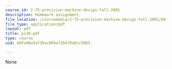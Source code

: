 ```yaml
---
course_id: 2-75-precision-machine-design-fall-2001
description: Homework assignment.
file_location: /coursemedia/2-75-precision-machine-design-fall-2001/60fa90a5af3bac004af2b6f0a0cc5003_ps10.pdf
file_type: application/pdf
layout: pdf
title: ps10.pdf
type: course
uid: 60fa90a5af3bac004af2b6f0a0cc5003

---
```

None
